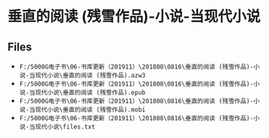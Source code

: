 # 垂直的阅读 (残雪作品)-小说-当现代小说

## Files

- `F:/5000G电子书\06-书库更新（201911）\201808\0816\垂直的阅读 (残雪作品)-小说-当现代小说\垂直的阅读 (残雪作品).azw3`
- `F:/5000G电子书\06-书库更新（201911）\201808\0816\垂直的阅读 (残雪作品)-小说-当现代小说\垂直的阅读 (残雪作品).epub`
- `F:/5000G电子书\06-书库更新（201911）\201808\0816\垂直的阅读 (残雪作品)-小说-当现代小说\垂直的阅读 (残雪作品).mobi`
- `F:/5000G电子书\06-书库更新（201911）\201808\0816\垂直的阅读 (残雪作品)-小说-当现代小说\files.txt`

